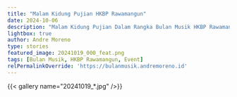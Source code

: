 ```yaml
---
title: "Malam Kidung Pujian HKBP Rawamangun"
date: 2024-10-06
description: "Malam Kidung Pujian Dalam Rangka Bulan Musik HKBP Rawamangun Tahun 2024"
lightbox: true
author: Andre Moreno
type: stories
featured_image: 20241019_000_feat.png
tags: [Bulan Musik, HKBP Rawamangun, Event]
relPermalinkOverride: 'https://bulanmusik.andremoreno.id'
---
```


{{< gallery name="20241019_*.jpg" />}}